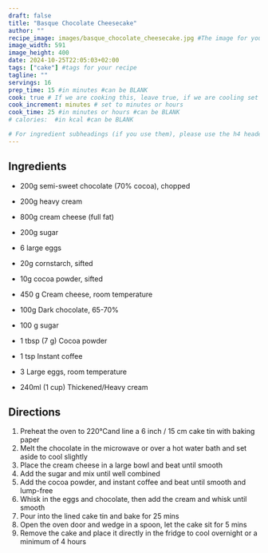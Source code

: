 ```yaml
---
draft: false
title: "Basque Chocolate Cheesecake"
author: ""
recipe_image: images/basque_chocolate_cheesecake.jpg #The image for your recipe
image_width: 591
image_height: 400
date: 2024-10-25T22:05:03+02:00
tags: ["cake"] #tags for your recipe
tagline: ""
servings: 16
prep_time: 15 #in minutes #can be BLANK
cook: true # If we are cooking this, leave true, if we are cooling set to false
cook_increment: minutes # set to minutes or hours
cook_time: 25 #in minutes or hours #can be BLANK
# calories:  #in kcal #can be BLANK

# For ingredient subheadings (if you use them), please use the h4 header.  For print view I have those elements targeted
---
```



## Ingredients

- 200g semi-sweet chocolate (70% cocoa), chopped
- 200g heavy cream
- 800g cream cheese (full fat)
- 200g sugar
- 6 large eggs
- 20g cornstarch, sifted
- 10g cocoa powder, sifted

- 450 g Cream cheese, room temperature
- 100g Dark chocolate, 65-70%
- 100 g sugar
- 1 tbsp (7 g) Cocoa powder
- 1 tsp Instant coffee
- 3 Large eggs, room temperature
- 240ml (1 cup) Thickened/Heavy cream

## Directions

1. Preheat the oven to 220°Cand line a 6 inch / 15 cm cake tin with baking paper
2. Melt the chocolate in the microwave or over a hot water bath and set aside to cool slightly
3. Place the cream cheese in a large bowl and beat until smooth
4. Add the sugar and mix until well combined
5. Add the cocoa powder, and instant coffee and beat until smooth and lump-free
6. Whisk in the eggs and chocolate, then add the cream and whisk until smooth
7. Pour into the lined cake tin and bake for 25 mins
8. Open the oven door and wedge in a spoon, let the cake sit for 5 mins
9. Remove the cake and place it directly in the fridge to cool overnight or a minimum of 4 hours